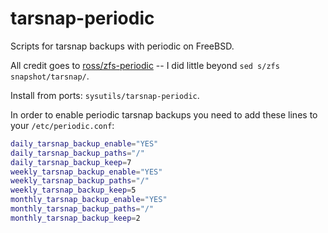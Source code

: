 # tarsnap-periodic
Scripts for tarsnap backups with periodic on FreeBSD.

All credit goes to [ross/zfs-periodic](https://github.com/ross/zfs-periodic) -- I did little beyond `sed s/zfs snapshot/tarsnap/`.

Install from ports: `sysutils/tarsnap-periodic`.

In order to enable periodic tarsnap backups you need
to add these lines to your `/etc/periodic.conf`:

```sh
daily_tarsnap_backup_enable="YES"
daily_tarsnap_backup_paths="/"
daily_tarsnap_backup_keep=7
weekly_tarsnap_backup_enable="YES"
weekly_tarsnap_backup_paths="/"
weekly_tarsnap_backup_keep=5
monthly_tarsnap_backup_enable="YES"
monthly_tarsnap_backup_paths="/"
monthly_tarsnap_backup_keep=2
```
